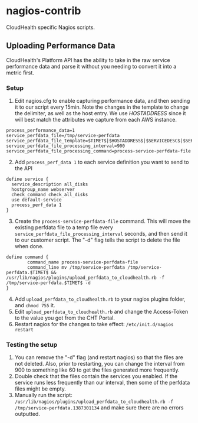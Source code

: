 nagios-contrib
==============

CloudHealth specific Nagios scripts.

Uploading Performance Data
----------------

CloudHealth's Platform API has the ability to take in the raw service performance data and parse it without you needing to convert it into a metric first.

### Setup

1. Edit nagios.cfg to enable capturing performance data, and then sending it to our script every 15min. Note the changes in the template to change the delimiter, as well as the host entry. We use $HOSTADDRESS$ since it will best match the attributes we capture from each AWS instance.

```
process_performance_data=1
service_perfdata_file=/tmp/service-perfdata
service_perfdata_file_template=$TIMET$|$HOSTADDRESS$|$SERVICEDESC$|$SERVICEEXECUTIONTIME$|$SERVICELATENCY$|$SERVICEOUTPUT$|$SERVICEPERFDATA$
service_perfdata_file_processing_interval=900
service_perfdata_file_processing_command=process-service-perfdata-file
```

2. Add `process_perf_data 1` to each service definition you want to send to the API

``` 
define service {
  service_description all_disks
  hostgroup_name webserver
  check_command check_all_disks
  use default-service
  process_perf_data 1
}
```

3. Create the `process-service-perfdata-file` command. This will move the existing perfdata file to a temp file every `service_perfdata_file_processing_interval` seconds, and then send it to our customer script. The "-d" flag tells the script to delete the file when done.

```
define command {
        command_name process-service-perfdata-file
        command_line mv /tmp/service-perfdata /tmp/service-perfdata.$TIMET$ && /usr/lib/nagios/plugins/upload_perfdata_to_cloudhealth.rb -f /tmp/service-perfdata.$TIMET$ -d
}
```

4. Add `upload_perfdata_to_cloudhealth.rb` to your nagios plugins folder, and `chmod 755` it.
5. Edit `upload_perfdata_to_cloudhealth.rb` and change the Access-Token to the value you got from the CHT Portal.
6. Restart nagios for the changes to take effect: `/etc/init.d/nagios restart`

### Testing the setup

1. You can remove the "-d" flag (and restart nagios) so that the files are not deleted. Also, prior to restarting, you can change the interval from 900 to something like 60 to get the files generated more frequently.
2. Double check that the files contain the services you enabled. If the service runs less frequently than our interval, then some of the perfdata files might be empty.
3. Manually run the script: `/usr/lib/nagios/plugins/upload_perfdata_to_cloudhealth.rb -f /tmp/service-perfdata.1387301134` and make sure there are no errors outputted.


